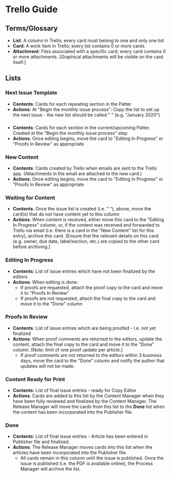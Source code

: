 # Trello Guide

## Terms/Glossary

- **List**: A column in Trello; every card must belong to one and only one list
- **Card**: A work item in Trello; every list contains 0 or more cards
- **Attachment**: Files associated with a specific card; every card contains 0 or more attachments. [Graphical attachments will be visible on the card itself.]

## Lists

### Next Issue Template

- **Contents**: Cards for each repeating section in the Patter
- **Actions**: At "Begin the monthly issue process": Copy the list to set up the next issue - the new list should be called "<Month> <Year>" (e.g. "January 2020")

### <Month> <Year>

- **Contents**: Cards for each section in the current/upcoming Patter. Created at the "Begin the monthly issue process" step
- **Actions**: Once editing begins, move the card to "Editing In Progress" or "Proofs In Review" as appropriate

### New Content

- **Contents**: Cards created by Trello when emails are sent to the Trello app. (Attachments in the email are attached to the new card.)
- **Actions**: Once editing begins, move the card to "Editing In Progress" or "Proofs In Review" as appropriate

### Waiting for Content

- **Contents**: Once the issue list is created (i.e. "<Month> <Year>"), above, move the card(s) that do not have content yet to this column
- **Actions**: When content is received, either move this card to the "Editing In Progress" column, or, if the content was received and forwarded to Trello via email (i.e. there is a card in the "New Content" list for this entry), archive this card. [Ensure that the relevant details on this card (e.g. owner, due date, label/section, etc.) are copied to the other card before archiving.]

### Editing In Progress

- **Contents**: List of issue entries which have not been finalized by the editors
- **Actions**: When editing is done:
  - If proofs are requested, attach the proof copy to the card and move it to "Proofs In Review"
  - If proofs are not requested, attach the final copy to the card and move it to the "Done" column

### Proofs In Review

- **Contents**: List of issue entries which are being proofed - i.e. not yet finalized
- **Actions**: When proof comments are returned to the editors, update the content, attach the final copy to the card and move it to the "Done" column. [Note: limit of one proof update per article.]
  - If proof comments are not returned to the editors within 3 business days, move the card to the "Done" column and notify the author that updates will not be made.

### Content Ready for Print

- **Contents**: List of final issue entries - ready for Copy Editor 
- **Actions**: Cards are added to this list by the Content Manager when they have been fully reviewed and finalized by the Content Manager. The Release Manager will move the cards from this list to the **Done** list when the content has been incorporated into the Publisher file.

### Done

- **Contents**: List of final issue entries - Article has been entered in Publisher file and finalized. 
- **Actions**: The Release Manager moves cards into this list when the articles have been incorporated into the Publisher file.
  - All cards remain in this column until the issue is published. Once the issue is published (i.e. the PDF is available online), the Process Manager will archive the list.
